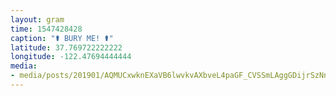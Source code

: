 ```yaml
---
layout: gram
time: 1547428428
caption: "⚰️ BURY ME! ⚰️"
latitude: 37.769722222222
longitude: -122.47694444444
media:
- media/posts/201901/AQMUCxwknEXaVB6lwvkvAXbveL4paGF_CVSSmLAggGDijrSzNnLYUmKfOnkD8GNRmGqxyW1Pfb6_8WkAnfJ5IFZ8Q2yLZnUmmmGNOo_17904367762281678.mp4
---
```

